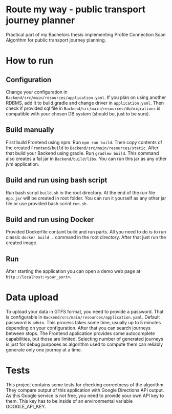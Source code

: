 # Route my way - public transport journey planner

Practical part of my Bachelors thesis implementing Profile Connection Scan Algorithm for public transport journey planning. 

# How to run
## Configuration
Change your configuration in `Backend/src/main/resources/application.yaml`. If you plan on using another RDBMS, add it to build.gradle and change driver in `application.yaml`. Then check if provided sql file in `Backend/src/main/resources/db/migrations` is compatible with your chosen DB system (should be, just to be sure).

## Build manually 
First build Frontend using npm. Run `npm run build`. Then copy contents of the created `Frontend/build` to `Backend/src/main/resources/static`. After that build your Backend using gradle. Run `gradlew build`. This command also creates a fat jar in `Backend/build/libs`. You can run this jar as any other jvm application.


## Build and run using bash script
Run bash script `build.sh` in the root directory. At the end of the run file `App.jar` will be created in root folder. You can run it yourself as any other jar file or use provided bash scrint `run.sh`.

## Build and run using Docker
Provided Dockerfile containt build and run parts. All you need to do is to run classic `docker build .` command in the root directory. After that just run the created image.

## Run
After starting the application you can open a demo web page at `http://localhost:<your_port>`. 

# Data upload
To upload your data in GTFS format, you need to provide a password. That is configurable in `Backend/src/main/resources/application.yaml`. Default password is `admin`. This process takes some time, usually up to 5 minutes depending on your configuration. After that you can search journeys between stops. The Frontend application provides some autocomplete capabilities, but those are limited. Selecting number of generated journeys is just for debug purposes as algorithm used to compute them can reliably generate only one journey at a time.


# Tests
This project contains some tests for checking correctness of the algorithm. They compare output of this application with Google Directions API output. As this Google service is not free, you need to provide your own API key to them. This key has to be inside of an environmental variable GOOGLE_API_KEY.